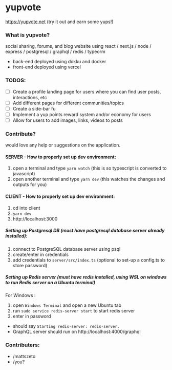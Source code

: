 # yupvote

https://yupvote.net (try it out and earn some yups!)

### What is yupvote?

social sharing, forums, and blog website using react / next.js / node / express / postgresql / graphql / redis / typeorm

- back-end deployed using dokku and docker
- front-end deployed using vercel

### TODOS:

- [ ] Create a profile landing page for users where you can find user posts, interactions, etc
- [ ] Add different pages for different communities/topics
- [ ] Create a side-bar fu
- [ ] Implement a yup points reward system and/or economy for users
- [ ] Allow for users to add images, links, videos to posts

### Contribute?

would love any help or suggestions on the application.

#### SERVER - How to properly set up dev environment:

1. open a terminal and type `yarn watch`
   (this is so typescript is converted to javascript)
2. open another terminal and type `yarn dev`
   (this watches the changes and outputs for you)

#### CLIENT - How to properly set up dev environment:

1. cd into client
2. `yarn dev`
3. http://localhost:3000

##### Setting up Postgresql DB (must have postgresql database server already installed):

1.  connect to PostgreSQL database server using psql
2.  create/enter in credentials
3.  add credentials to `server/src/index.ts` (optional to set-up a config.ts to store password)

##### Setting up Redis server (must have redis installed, using WSL on windows to run Redis server on a Ubuntu terminal)

For Windows :

1.  open `Windows Terminal` and open a new Ubuntu tab
2.  run `sudo service redis-server start` to start redis server
3.  enter in password

- should say `Starting redis-server: redis-server.`
- GraphQL server should run on http://localhost:4000/graphql

### Contributers:

- /mattszeto
- /you?
